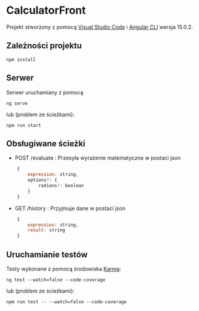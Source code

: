 # CalculatorFront

Projekt stworzony z pomocą [Visual Studio Code](https://code.visualstudio.com) i [Angular CLI](https://github.com/angular/angular-cli) wersja 15.0.2.

## Zależności projektu

    npm install

## Serwer
Serwer uruchamiany z pomocą

    ng serve

lub (problem ze ścieżkami):

    npm run start

## Obsługiwane ścieżki
- POST /evaluate 
: Przesyła wyrażenie matematyczne w postaci json
```javascript
    {
        expression: string,
        options?: {
            radians?: boolean
        }
    }
```

- GET /history
: Przyjmuje dane w postaci json
```javascript
    {
        expression: string,
        result: string
    }
```

## Uruchamianie testów
Testy wykonane z pomocą środowiska [Karma](https://karma-runner.github.io):

    ng test --watch=false --code-coverage

lub (problem ze ścieżkami):

    npm run test -- --watch=false --code-coverage
